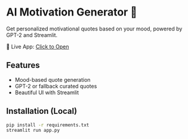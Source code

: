 # AI Motivation Generator 🤖

Get personalized motivational quotes based on your mood, powered by GPT-2 and Streamlit.

🔗 Live App: [Click to Open](https://your-app-url.streamlit.app)

## Features
- Mood-based quote generation
- GPT-2 or fallback curated quotes
- Beautiful UI with Streamlit

## Installation (Local)
```bash
pip install -r requirements.txt
streamlit run app.py
